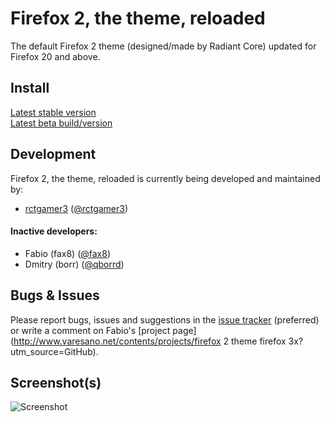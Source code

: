 # Firefox 2, the theme, reloaded
The default Firefox 2 theme (designed/made by Radiant Core) updated for Firefox 20 and above.

## Install

[Latest stable version](http://addons.mozilla.org/addon/6898)  
[Latest beta build/version](https://addons.mozilla.org/addon/6898/#beta-channel)

## Development
Firefox 2, the theme, reloaded is currently being developed and maintained by:
- [rctgamer3](https://github.com/rctgamer3) ([@rctgamer3](https://twitter.com/rctgamer3))

#### Inactive developers:
- Fabio (fax8) ([@fax8](https://twitter.com/fax8))
- Dmitry (borr) ([@qborrd](https://twitter.com/qborrd))

## Bugs & Issues
Please report bugs, issues and suggestions in the [issue tracker](https://github.com/rctgamer3/ff2-default/issues) (preferred) or write a comment on Fabio's [project page](http://www.varesano.net/contents/projects/firefox 2 theme firefox 3x?utm_source=GitHub).

## Screenshot(s)
![Screenshot](https://raw.github.com/rctgamer3/ff2-default/gh-pages/images/screenshots/abouthome_full.png)
